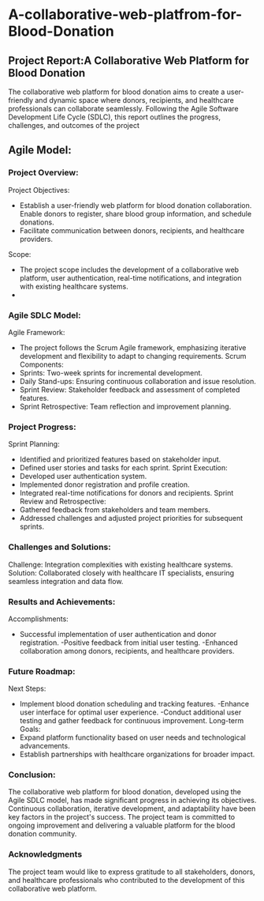 # A-collaborative-web-platfrom-for-Blood-Donation 

## Project Report:A Collaborative Web Platform for Blood Donation 

The collaborative web platform for blood donation aims to create a user-friendly and dynamic space where donors, recipients, and healthcare professionals can collaborate seamlessly. Following the Agile Software Development Life Cycle (SDLC), this report outlines the progress, challenges, and outcomes of the project 

## Agile Model: 

### Project Overview: 

Project Objectives: 

- Establish a user-friendly web platform for blood donation collaboration.
Enable donors to register, share blood group information, and schedule donations.
- Facilitate communication between donors, recipients, and healthcare providers. 

Scope: 

- The project scope includes the development of a collaborative web platform, user authentication, real-time notifications, and integration with existing healthcare systems.
- 
### Agile SDLC Model:
Agile Framework:
- The project follows the Scrum Agile framework, emphasizing iterative development and flexibility to adapt to changing requirements.
Scrum Components:
- Sprints: Two-week sprints for incremental development.
- Daily Stand-ups: Ensuring continuous collaboration and issue resolution.
- Sprint Review: Stakeholder feedback and assessment of completed features.
- Sprint Retrospective: Team reflection and improvement planning.
### Project Progress:
Sprint Planning:
- Identified and prioritized features based on stakeholder input.
- Defined user stories and tasks for each sprint. 
Sprint Execution:
- Developed user authentication system.
- Implemented donor registration and profile creation.
- Integrated real-time notifications for donors and recipients. 
Sprint Review and Retrospective:
- Gathered feedback from stakeholders and team members.
- Addressed challenges and adjusted project priorities for subsequent sprints.
### Challenges and Solutions:
Challenge:
Integration complexities with existing healthcare systems.
Solution:
Collaborated closely with healthcare IT specialists, ensuring seamless integration and data flow.
### Results and Achievements:
Accomplishments:
- Successful implementation of user authentication and donor registration.
-Positive feedback from initial user testing.
-Enhanced collaboration among donors, recipients, and healthcare providers.
### Future Roadmap:
Next Steps:
- Implement blood donation scheduling and tracking features.
-Enhance user interface for optimal user experience.
-Conduct additional user testing and gather feedback for continuous improvement.
Long-term Goals:
- Expand platform functionality based on user needs and technological advancements.
- Establish partnerships with healthcare organizations for broader impact.
### Conclusion:
The collaborative web platform for blood donation, developed using the Agile SDLC model, has made significant progress in achieving its objectives. Continuous collaboration, iterative development, and adaptability have been key factors in the project's success. The project team is committed to ongoing improvement and delivering a valuable platform for the blood donation community.

### Acknowledgments
The project team would like to express gratitude to all stakeholders, donors, and healthcare professionals who contributed to the development of this collaborative web platform.
